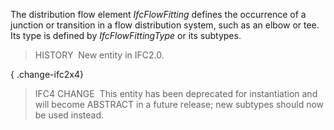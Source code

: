 ﻿The distribution flow element _IfcFlowFitting_ defines the occurrence of a junction or transition in a flow distribution system, such as an elbow or tee. Its type is defined by _IfcFlowFittingType_ or its subtypes.

> HISTORY&nbsp; New entity in IFC2.0.

{ .change-ifc2x4}
> IFC4 CHANGE&nbsp; This entity has been deprecated for instantiation and will become ABSTRACT in a future release; new subtypes should now be used instead.  
>
